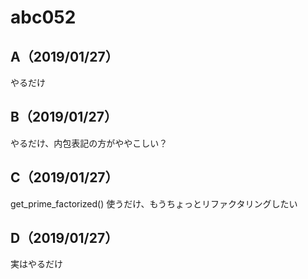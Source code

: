 # abc052

## A（2019/01/27）

やるだけ

## B（2019/01/27）

やるだけ、内包表記の方がややこしい？

## C（2019/01/27）

get_prime_factorized() 使うだけ、もうちょっとリファクタリングしたい

## D（2019/01/27）

実はやるだけ
